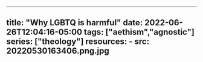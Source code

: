
---
title: "Why LGBTQ is harmful"
date: 2022-06-26T12:04:16-05:00
tags: ["aethism","agnostic"]
series: ["theology"]
resources:
    - src: 20220530163406.png.jpg
---
